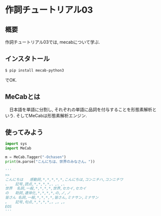 # 作詞チュートリアル03
## 概要
作詞チュートリアル03では, mecabについて学ぶ.

## インスタトール
```command
$ pip install mecab-python3
```
でOK.

## MeCabとは
　日本語を単語に分割し, それぞれの単語に品詞を付与することを形態素解析という. そしてMeCabは形態素解析エンジン.

## 使ってみよう
```python
import sys
import MeCab

m = MeCab.Tagger("-Ochasen")
print(m.parse("こんにちは、世界のみなさん。"))

'''
>>
こんにちは	感動詞,*,*,*,*,*,こんにちは,コンニチハ,コンニチワ
、	記号,読点,*,*,*,*,、,、,、
世界	名詞,一般,*,*,*,*,世界,セカイ,セカイ
の	助詞,連体化,*,*,*,*,の,ノ,ノ
皆さん	名詞,一般,*,*,*,*,皆さん,ミナサン,ミナサン
。	記号,句点,*,*,*,*,。,。,。
EOS
'''
```
